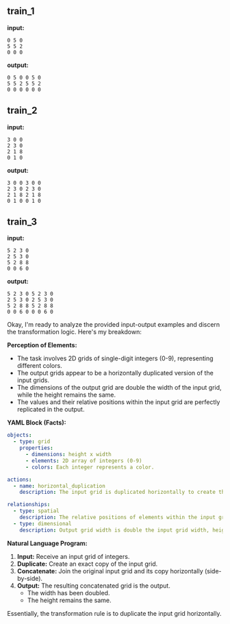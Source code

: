 
## train_1

**input:**
```
0 5 0
5 5 2
0 0 0
```


**output:**
```
0 5 0 0 5 0
5 5 2 5 5 2
0 0 0 0 0 0
```


## train_2

**input:**
```
3 0 0
2 3 0
2 1 8
0 1 0
```


**output:**
```
3 0 0 3 0 0
2 3 0 2 3 0
2 1 8 2 1 8
0 1 0 0 1 0
```


## train_3

**input:**
```
5 2 3 0
2 5 3 0
5 2 8 8
0 0 6 0
```


**output:**
```
5 2 3 0 5 2 3 0
2 5 3 0 2 5 3 0
5 2 8 8 5 2 8 8
0 0 6 0 0 0 6 0
```

Okay, I'm ready to analyze the provided input-output examples and discern the transformation logic. Here's my breakdown:

**Perception of Elements:**

*   The task involves 2D grids of single-digit integers (0-9), representing different colors.
*   The output grids appear to be a horizontally duplicated version of the input grids.
*   The dimensions of the output grid are double the width of the input grid, while the height remains the same.
*   The values and their relative positions within the input grid are perfectly replicated in the output.

**YAML Block (Facts):**


```yaml
objects:
  - type: grid
    properties:
      - dimensions: height x width
      - elements: 2D array of integers (0-9)
      - colors: Each integer represents a color.

actions:
  - name: horizontal_duplication
    description: The input grid is duplicated horizontally to create the output grid.

relationships:
  - type: spatial
    description: The relative positions of elements within the input grid are maintained in the output grid.
  - type: dimensional
    description: Output grid width is double the input grid width, height is equal.
```


**Natural Language Program:**

1.  **Input:** Receive an input grid of integers.
2.  **Duplicate:** Create an exact copy of the input grid.
3.  **Concatenate:** Join the original input grid and its copy horizontally (side-by-side).
4.  **Output:** The resulting concatenated grid is the output.
    *   The width has been doubled.
    *    The height remains the same.

Essentially, the transformation rule is to duplicate the input grid horizontally.

